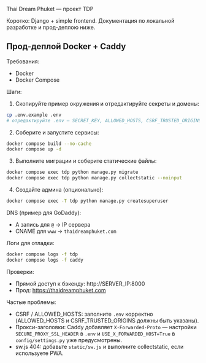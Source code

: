 Thai Dream Phuket — проект TDP

Коротко: Django + simple frontend. Документация по локальной разработке и прод-деплою ниже.

## Прод-деплой Docker + Caddy

Требования:
- Docker
- Docker Compose

Шаги:
1. Скопируйте пример окружения и отредактируйте секреты и домены:

```bash
cp .env.example .env
# отредактируйте .env — SECRET_KEY, ALLOWED_HOSTS, CSRF_TRUSTED_ORIGINS и т.д.
```

2. Соберите и запустите сервисы:

```bash
docker compose build --no-cache
docker compose up -d
```

3. Выполните миграции и соберите статические файлы:

```bash
docker compose exec tdp python manage.py migrate
docker compose exec tdp python manage.py collectstatic --noinput
```

4. Создайте админа (опционально):

```bash
docker compose exec -T tdp python manage.py createsuperuser
```

DNS (пример для GoDaddy):
- A запись для `@` → IP сервера
- CNAME для `www` → `thaidreamphuket.com`

Логи для отладки:

```bash
docker compose logs -f tdp
docker compose logs -f caddy
```

Проверки:
- Прямой доступ к бэкенду: http://SERVER_IP:8000
- Прод: https://thaidreamphuket.com

Частые проблемы:
- CSRF / ALLOWED_HOSTS: заполните `.env` корректно (ALLOWED_HOSTS и CSRF_TRUSTED_ORIGINS должны быть указаны).
- Прокси-заголовки: Caddy добавляет `X-Forwarded-Proto` — настройки `SECURE_PROXY_SSL_HEADER` в `.env` и `USE_X_FORWARDED_HOST=True` в `config/settings.py` уже предусмотрены.
- sw.js 404: добавьте `static/sw.js` и выполните collectstatic, если используете PWA.

